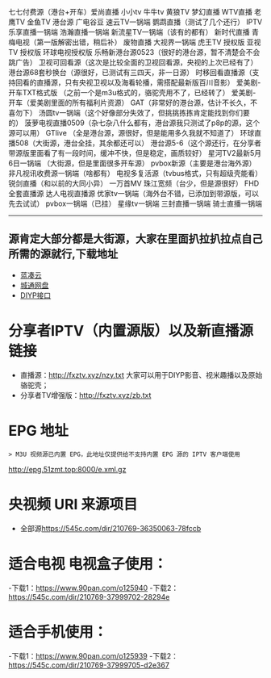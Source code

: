 七七付费源（港台+开车）爱尚直播 小小tv 牛牛tv 黄狼TV 梦幻直播 WTV直播 老鹰TV 金鱼TV 港台源 广电谷豆 速云TV一锅端 鹦鹉直播（测试了几个还行） IPTV 乐享直播一锅端
浩瀚直播一锅端 新流星TV一锅端（该有的都有） 新时代直播 青梅电视（第一版解密出错，稍后补） 废物直播 大视界一锅端 虎王TV 授权版 亚视TV 授权版 环球电视授权版 乐畅新港台源0523（很好的港台源，暂不清楚会不会跳广告） 卫视可回看源（这次是比较全面的卫视回看源，央视的上次已经有了） 港台源68套秒换台（源很好，已测试有三四天，非一日源） 时移回看直播源（支持回看的直播源，只有央视卫视以及海看轮播，需搭配最新版百川音影） 爱美剧-开车TXT格式版 （之前一个是m3u格式的，骆驼壳用不了，已经转了）
爱美剧-开车（爱美剧里面的所有福利片资源） GAT（非常好的港台源，估计不长久，不喜勿下） 汤圆tv一锅端（这个好像部分失效了，但挑挑拣拣肯定能找到你们要的） 菠萝电视直播0509（杂七杂八什么都有，港台源我只测试了p8p的源，这个源可以用） GTlive （全是港台源，源很好，但是能用多久我就不知道了） 环球直播508（大街源，港台全挂，其余都还可以） 港台源5-6（这个源还行，在分享者带源版里面看了有一段时间，缓冲不快，但是稳定，画质较好） 星河TV2最新5月6日一锅端 （大街源，但是里面很多开车源） pvbox新源（主要是港台海外源） 非凡视讯收费源一锅端（啥都有） 电视多复活源（tvbus格式，只有超级壳能看） 锐剑直播（和以前的大同小异） 一万首MV 珠江宽频（台少，但是源很好） FHD全套直播源 达人电视直播源 优家tv一锅端（海外台不错，已添加到带源版，可以先去试试） pvbox一锅端（已挂） 星缘tv一锅端 三封直播一锅端 骑士直播一锅端

-------

## 源肯定大部分都是大街源，大家在里面扒拉扒拉点自己所需的源就行,下载地址

* [蓝凑云](https://www.lanzoui.com/b0aer8n9c)
* [城通网盘](https://306t.com/dir/19638762-38222645-523c88)
* [DIYP接口](http://epg.51zmt.top:8000/api/diyp/?ch=CCTV2&date=2021-01-07)

# 分享者IPTV（内置源版）以及新直播源链接

* 直播源：http://fxztv.xyz/nzy.txt 大家可以用于DIYP影音、视米趣播以及原始骆驼壳； 
* 分享者TV增强版：http://fxztv.xyz/zb.txt

# EPG 地址
    > M3U 视频源已内置 EPG，此地址仅提供给不支持内置 EPG 源的 IPTV 客户端使用
<http://epg.51zmt.top:8000/e.xml.gz>

# 央视频 URI 来源项目
- 全部源<https://545c.com/dir/210769-36350063-78fccb>

# 适合电视 电视盒子使用：
-下载1：<https://www.90pan.com/o125940>
-下载2：<https://545c.com/dir/210769-37999702-28294e>

# 适合手机使用：
-下载1：<https://www.90pan.com/o125939>
-下载2：<https://545c.com/dir/210769-37999705-d2e367>